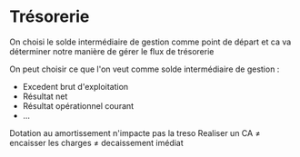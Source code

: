 
Trésorerie
=============
On choisi le solde intermédiaire de gestion comme point de départ et ca va déterminer notre manière de gérer le flux de trésorerie

On peut choisir ce que l'on veut comme solde intermédiaire de gestion :
- Excedent brut d'exploitation
- Résultat net
- Résultat opérationnel courant
- ...

Dotation au amortissement n'impacte pas la treso
Realiser un CA ≠ encaisser
les charges ≠ decaissement imédiat

